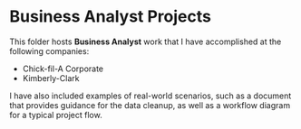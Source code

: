 # Business Analyst Projects

This folder hosts **Business Analyst** work that I have accomplished at the following companies:

- Chick-fil-A Corporate
- Kimberly-Clark

I have also included examples of real-world scenarios, such as a document that provides guidance for the data cleanup, as well as a workflow diagram for a typical project flow.